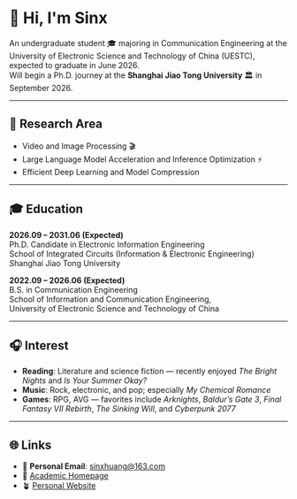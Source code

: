 # 👋 Hi, I'm Sinx

An undergraduate student 🎓 majoring in Communication Engineering at the University of Electronic Science and Technology of China (UESTC), expected to graduate in June 2026.  
Will begin a Ph.D. journey at the **Shanghai Jiao Tong University** 🏛️ in September 2026.

---

## 🔬 Research Area
- Video and Image Processing 🎬  
- Large Language Model Acceleration and Inference Optimization ⚡  
- Efficient Deep Learning and Model Compression  

---

## 🎓 Education

**2026.09 – 2031.06 (Expected)**  
Ph.D. Candidate in Electronic Information Engineering  
School of Integrated Circuits (Information & Electronic Engineering)  
Shanghai Jiao Tong University  

**2022.09 – 2026.06 (Expected)**  
B.S. in Communication Engineering  
School of Information and Communication Engineering,  
University of Electronic Science and Technology of China  

---

## 🎧 Interest

- **Reading**: Literature and science fiction — recently enjoyed *The Bright Nights* and *Is Your Summer Okay?*  
- **Music**: Rock, electronic, and pop; especially *My Chemical Romance*  
- **Games**: RPG, AVG — favorites include *Arknights*, *Baldur’s Gate 3*, *Final Fantasy VII Rebirth*, *The Sinking Will*, and *Cyberpunk 2077*  

---

## 🌐 Links

- 📧 **Personal Email**: sinxhuang@163.com  
- 🧭 [Academic Homepage](https://sinxHuang.github.io)  
- 🪴 [Personal Website](https://sinxHuang.github.io/)
